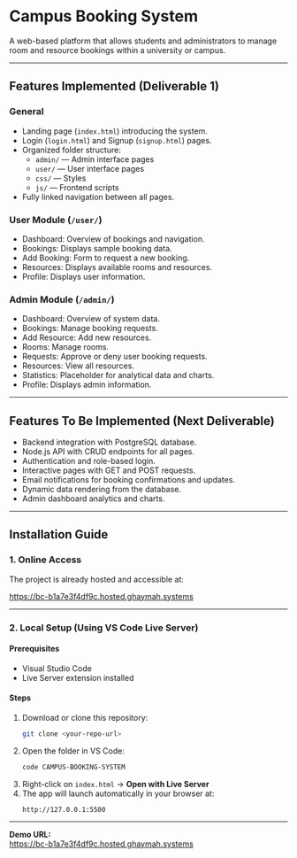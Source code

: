 # Campus Booking System

A web-based platform that allows students and administrators to manage room and resource bookings within a university or campus.

---

## Features Implemented (Deliverable 1)

### General
- Landing page (`index.html`) introducing the system.
- Login (`login.html`) and Signup (`signup.html`) pages.
- Organized folder structure:
  - `admin/` — Admin interface pages
  - `user/` — User interface pages
  - `css/` — Styles
  - `js/` — Frontend scripts
- Fully linked navigation between all pages.

### User Module (`/user/`)
- Dashboard: Overview of bookings and navigation.
- Bookings: Displays sample booking data.
- Add Booking: Form to request a new booking.
- Resources: Displays available rooms and resources.
- Profile: Displays user information.

### Admin Module (`/admin/`)
- Dashboard: Overview of system data.
- Bookings: Manage booking requests.
- Add Resource: Add new resources.
- Rooms: Manage rooms.
- Requests: Approve or deny user booking requests.
- Resources: View all resources.
- Statistics: Placeholder for analytical data and charts.
- Profile: Displays admin information.

---

## Features To Be Implemented (Next Deliverable)
- Backend integration with PostgreSQL database.
- Node.js API with CRUD endpoints for all pages.
- Authentication and role-based login.
- Interactive pages with GET and POST requests.
- Email notifications for booking confirmations and updates.
- Dynamic data rendering from the database.
- Admin dashboard analytics and charts.

---

## Installation Guide

### 1. Online Access
The project is already hosted and accessible at:

https://bc-b1a7e3f4df9c.hosted.ghaymah.systems

---

### 2. Local Setup (Using VS Code Live Server)

#### Prerequisites
- Visual Studio Code
- Live Server extension installed

#### Steps
1. Download or clone this repository:
   ```bash
   git clone <your-repo-url>
   ```
2. Open the folder in VS Code:
   ```bash
   code CAMPUS-BOOKING-SYSTEM
   ```
3. Right-click on `index.html` → **Open with Live Server**
4. The app will launch automatically in your browser at:
   ```
   http://127.0.0.1:5500
   ```

---

**Demo URL:**  
https://bc-b1a7e3f4df9c.hosted.ghaymah.systems